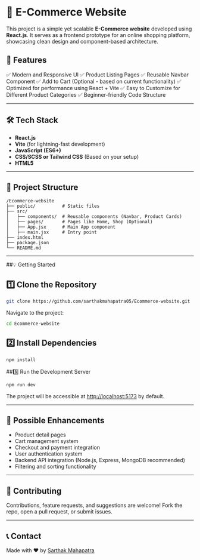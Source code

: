 # 🛒 E-Commerce Website

This project is a simple yet scalable **E-Commerce website** developed using **React.js**. It serves as a frontend prototype for an online shopping platform, showcasing clean design and component-based architecture.

## 🚀 Features

✅ Modern and Responsive UI
✅ Product Listing Pages
✅ Reusable Navbar Component
✅ Add to Cart (Optional - based on current functionality)
✅ Optimized for performance using React + Vite
✅ Easy to Customize for Different Product Categories
✅ Beginner-friendly Code Structure

---

## 🛠️ Tech Stack

* **React.js**
* **Vite** (for lightning-fast development)
* **JavaScript (ES6+)**
* **CSS/SCSS or Tailwind CSS** (Based on your setup)
* **HTML5**

---

## 📁 Project Structure

```
/Ecommerce-website
├── public/          # Static files
├── src/
│   ├── components/  # Reusable components (Navbar, Product Cards)
│   ├── pages/       # Pages like Home, Shop (Optional)
│   ├── App.jsx      # Main App component
│   ├── main.jsx     # Entry point
├── index.html
├── package.json
└── README.md
```

---

##💡 Getting Started

## 1️⃣ Clone the Repository

```bash
git clone https://github.com/sarthakmahapatra05/Ecommerce-website.git
```

Navigate to the project:

```bash
cd Ecommerce-website
```

## 2️⃣ Install Dependencies

```bash
npm install
```

##3️⃣ Run the Development Server

```bash
npm run dev
```

The project will be accessible at [http://localhost:5173](http://localhost:5173) by default.

---

## 🔧 Possible Enhancements

* Product detail pages
* Cart management system
* Checkout and payment integration
* User authentication system
* Backend API integration (Node.js, Express, MongoDB recommended)
* Filtering and sorting functionality

---

## 🙌 Contributing

Contributions, feature requests, and suggestions are welcome! Fork the repo, open a pull request, or submit issues.

---

## 📞 Contact

Made with ❤️ by [Sarthak Mahapatra](https://github.com/sarthakmahapatra05)
